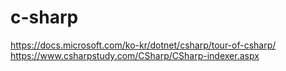 # c-sharp

https://docs.microsoft.com/ko-kr/dotnet/csharp/tour-of-csharp/  
https://www.csharpstudy.com/CSharp/CSharp-indexer.aspx
